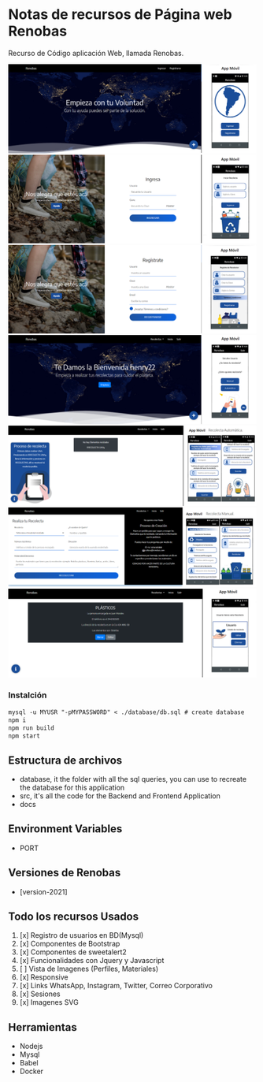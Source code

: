 # Notas de recursos de Página web Renobas

Recurso de Código aplicación Web, llamada Renobas. 

![](docs/1inicio.png)
![](docs/2login.png)
![](docs/3registro.png)
![](docs/4ingreso.png)
![](docs/5recolectas.png)
![](docs/6creacion.png)
![](docs/7lista.png)

### Instalción
```
mysql -u MYUSR "-pMYPASSWORD" < ./database/db.sql # create database
npm i
npm run build
npm start
```

## Estructura de archivos

- database, it the folder with all the sql queries, you can use to recreate the database for this application
- src, it's all the code for the Backend and Frontend Application
- docs

## Environment Variables

- PORT

## Versiones de Renobas

- [version-2021]

## Todo los recursos Usados

1. [x] Registro de usuarios en BD(Mysql)
1. [x] Componentes de Bootstrap
1. [x] Componentes de sweetalert2 
1. [x] Funcionalidades con Jquery y Javascript
1. [ ] Vista de Imagenes (Perfiles, Materiales)
1. [x] Responsive
1. [x] Links WhatsApp, Instagram, Twitter, Correo Corporativo
1. [x] Sesiones
1. [x] Imagenes SVG



## Herramientas

- Nodejs
- Mysql
- Babel
- Docker
